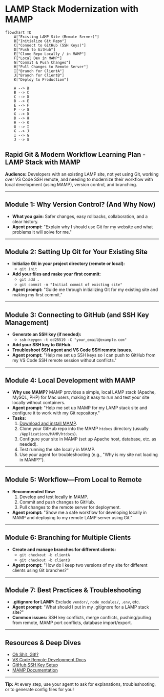 # LAMP Stack Modernization with MAMP

```mermaid
flowchart TD
    A["Existing LAMP Site (Remote Server)"]
    B["Initialize Git Repo"]
    C["Connect to GitHub (SSH Keys)"]
    D["Push to GitHub"]
    E["Clone Repo Locally / in MAMP"]
    F["Local Dev in MAMP"]
    G["Commit & Push Changes"]
    H["Pull Changes to Remote Server"]
    I["Branch for ClientA"]
    J["Branch for ClientB"]
    K["Deploy to Production"]

    A --> B
    B --> C
    C --> D
    D --> E
    E --> F
    F --> G
    G --> D
    D --> H
    H --> K
    G --> I
    G --> J
    I --> G
    J --> G
```

## Rapid Git & Modern Workflow Learning Plan - LAMP Stack with MAMP

**Audience:**
Developers with an existing LAMP site, not yet using Git, working over VS Code SSH remote, and needing to modernize their workflow with local development (using MAMP), version control, and branching.

---

## Module 1: Why Version Control? (And Why Now)

- **What you gain:**
  Safer changes, easy rollbacks, collaboration, and a clear history.
- **Agent prompt:**
  "Explain why I should use Git for my website and what problems it will solve for me."

---

## Module 2: Setting Up Git for Your Existing Site

- **Initialize Git in your project directory (remote or local):**
  - `git init`
- **Add your files and make your first commit:**
  - `git add .`
  - `git commit -m "Initial commit of existing site"`
- **Agent prompt:**
  "Guide me through initializing Git for my existing site and making my first commit."

---

## Module 3: Connecting to GitHub (and SSH Key Management)

- **Generate an SSH key (if needed):**
  - `ssh-keygen -t ed25519 -C "your_email@example.com"`
- **Add your SSH key to GitHub.**
- **Troubleshoot SSH agent and VS Code SSH remote issues.**
- **Agent prompt:**
  "Help me set up SSH keys so I can push to GitHub from my VS Code SSH remote session without conflicts."

---

## Module 4: Local Development with MAMP

- **Why use MAMP?**
  MAMP provides a simple, local LAMP stack (Apache, MySQL, PHP) for Mac users, making it easy to run and test your site locally without containers.
- **Agent prompt:**
  "Help me set up MAMP for my LAMP stack site and configure it to work with my Git repository."
- **Tasks:**
  1. [Download and install MAMP](https://www.mamp.info/en/downloads/).
  2. Clone your GitHub repo into the MAMP `htdocs` directory (usually `/Applications/MAMP/htdocs`).
  3. Configure your site in MAMP (set up Apache host, database, etc. as needed).
  4. Test running the site locally in MAMP.
  5. Use your agent for troubleshooting (e.g., "Why is my site not loading in MAMP?").

---

## Module 5: Workflow—From Local to Remote

- **Recommended flow:**
  1. Develop and test locally in MAMP.
  2. Commit and push changes to GitHub.
  3. Pull changes to the remote server for deployment.
- **Agent prompt:**
  "Show me a safe workflow for developing locally in MAMP and deploying to my remote LAMP server using Git."

---

## Module 6: Branching for Multiple Clients

- **Create and manage branches for different clients:**
  - `git checkout -b clientA`
  - `git checkout -b clientB`
- **Agent prompt:**
  "How do I keep two versions of my site for different clients using Git branches?"

---

## Module 7: Best Practices & Troubleshooting

- **.gitignore for LAMP:**
  Exclude `vendor/`, `node_modules/`, `.env`, etc.
- **Agent prompt:**
  "What should I put in my .gitignore for a LAMP stack site?"
- **Common issues:**
  SSH key conflicts, merge conflicts, pushing/pulling from remote, MAMP port conflicts, database import/export.

---

## Resources & Deep Dives

- [Oh Shit, Git!?](https://ohshitgit.com/)
- [VS Code Remote Development Docs](https://code.visualstudio.com/docs/remote/ssh)
- [GitHub SSH Key Setup](https://docs.github.com/en/authentication/connecting-to-github-with-ssh)
- [MAMP Documentation](https://documentation.mamp.info/)

---

**Tip:**
At every step, use your agent to ask for explanations, troubleshooting, or to generate config files for you!
